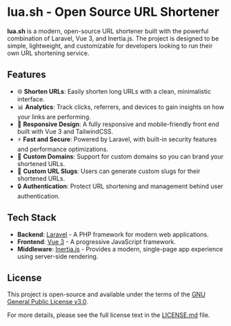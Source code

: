 # lua.sh - Open Source URL Shortener

**lua.sh** is a modern, open-source URL shortener built with the powerful combination of Laravel, Vue 3, and Inertia.js. The project is designed to be simple, lightweight, and customizable for developers looking to run their own URL shortening service.

## Features

- 🌐 **Shorten URLs**: Easily shorten long URLs with a clean, minimalistic interface.
- 📊 **Analytics**: Track clicks, referrers, and devices to gain insights on how your links are performing.
- 📱 **Responsive Design**: A fully responsive and mobile-friendly front end built with Vue 3 and TailwindCSS.
- ⚡ **Fast and Secure**: Powered by Laravel, with built-in security features and performance optimizations.
- 🎯 **Custom Domains**: Support for custom domains so you can brand your shortened URLs.
- 🔗 **Custom URL Slugs**: Users can generate custom slugs for their shortened URLs.
- 🔒 **Authentication**: Protect URL shortening and management behind user authentication.

## Tech Stack

- **Backend**: [Laravel](https://laravel.com/) - A PHP framework for modern web applications.
- **Frontend**: [Vue 3](https://vuejs.org/) - A progressive JavaScript framework.
- **Middleware**: [Inertia.js](https://inertiajs.com/) - Provides a modern, single-page app experience using server-side rendering.


## License

This project is open-source and available under the terms of the [GNU General Public License v3.0](https://www.gnu.org/licenses/gpl-3.0.en.html). 

For more details, please see the full license text in the [LICENSE.md](LICENSE.md) file.
